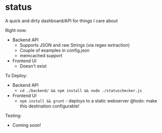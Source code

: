 status
======

A quick and dirty dashboard/API for things I care about

Right now:
- Backend API
    - Supports JSON and raw Strings (via regex extraction)
    - Couple of examples in config.json
    - memcached support
- Frontend UI
    - Doesn't exist

To Deploy:
- Backend API
    - `cd ./backend/ && npm install && node ./statuschecker.js`
- Frontend UI
    - `npm install && grunt` - deploys to a static webserver @todo: make this destination configurable!

Testing:
- Coming soon!